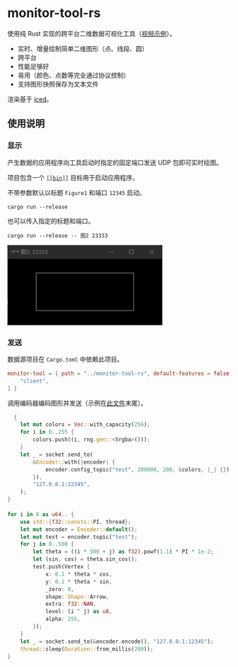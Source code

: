 ﻿# monitor-tool-rs

使用纯 Rust 实现的跨平台二维数据可视化工具（[视频示例](https://www.bilibili.com/video/bv1Ei4y1X7SB)）。

- 实时、增量绘制简单二维图形（点、线段、圆）
- 跨平台
- 性能足够好
- 易用（颜色、点数等完全通过协议控制）
- 支持图形快照保存为文本文件

渲染基于 [iced](https://github.com/iced-rs/iced)。

## 使用说明

### 显示

产生数据的应用程序向工具启动时指定的固定端口发送 UDP 包即可实时绘图。

项目包含一个 [`[[bin]]`](src/bin/monitor-tool.rs) 目标用于启动应用程序。

不带参数默认以标题 `Figure1` 和端口 `12345` 启动。

```shell
cargo run --release
```

也可以传入指定的标题和端口。

```shell
cargo run --release -- 图2 23333
```

![效果图](readme/f0.png)

### 发送

数据源项目在 `Cargo.toml` 中依赖此项目。

```toml
monitor-tool = { path = "../monitor-tool-rs", default-features = false, features = [
    "client",
] }
```

调用编码器编码图形并发送（示例在[此文件](src/protocol/encoder.rs)末尾）。

```rust
  {
    let mut colors = Vec::with_capacity(256);
    for i in 0..255 {
        colors.push((i, rng.gen::<Srgba>()));
    }
    let _ = socket.send_to(
        &Encoder::with(|encoder| {
            encoder.config_topic("test", 200000, 200, &colors, |_| {});
        }),
        "127.0.0.1:12345",
    );
}

for i in 0 as u64.. {
    use std::{f32::consts::PI, thread};
    let mut encoder = Encoder::default();
    let mut test = encoder.topic("test");
    for j in 0..500 {
        let theta = ((i * 500 + j) as f32).powf(1.1) * PI * 1e-2;
        let (sin, cos) = theta.sin_cos();
        test.push(Vertex {
            x: 0.1 * theta * cos,
            y: 0.1 * theta * sin,
            _zero: 0,
            shape: Shape::Arrow,
            extra: f32::NAN,
            level: (i ^ j) as u8,
            alpha: 255,
        });
    }
    let _ = socket.send_to(&encoder.encode(), "127.0.0.1:12345");
    thread::sleep(Duration::from_millis(200));
}
```
